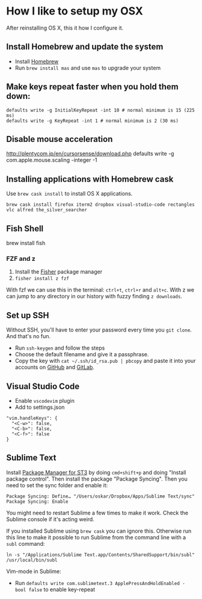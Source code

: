 # How I like to setup my OSX

After reinstalling OS X, this it how I configure it.

## Install Homebrew and update the system

- Install [Homebrew](http://mxcl.github.com/homebrew/)
- Run `brew install mas` and use `mas` to upgrade your system

## Make keys repeat faster when you hold them down:

```
defaults write -g InitialKeyRepeat -int 10 # normal minimum is 15 (225 ms)
defaults write -g KeyRepeat -int 1 # normal minimum is 2 (30 ms)
```

## Disable mouse acceleration

http://plentycom.jp/en/cursorsense/download.php
defaults write -g com.apple.mouse.scaling -integer -1

## Installing applications with Homebrew cask

Use `brew cask install` to install OS X applications.

`brew cask install firefox iterm2 dropbox visual-studio-code rectangles vlc alfred the_silver_searcher`

## Fish Shell

brew install fish

### FZF and z

1. Install the [Fisher](https://github.com/jorgebucaran/fisher#install) package manager
2. `fisher install z fzf`

With fzf we can use this in the terminal: `ctrl+t`, `ctrl+r` and `alt+c`.
With z we can jump to any directory in our history with fuzzy finding `z downloads`.

## Set up SSH

Without SSH, you'll have to enter your password every time you `git clone`. And that's no fun. 

- Run `ssh-keygen` and follow the steps
- Choose the default filename and give it a passphrase.
- Copy the key with `cat ~/.ssh/id_rsa.pub | pbcopy` and paste it into your accounts on [GitHub](https://github.com/settings/keys) and [GitLab](https://gitlab.com/profile/keys).

## Visual Studio Code

- Enable `vscodevim` plugin
- Add to settings.json

```
"vim.handleKeys": {
  "<C-w>": false,
  "<C-b>": false,
  "<C-f>": false
}
```

## Sublime Text

Install [Package Manager for ST3](https://sublime.wbond.net/installation#st3) by doing `cmd+shift+p` and doing "Install package control". Then install the package "Package Syncing". Then you need to set the sync folder and enable it:

```
Package Syncing: Define… "/Users/oskar/Dropbox/Apps/Sublime Text/sync"
Package Syncing: Enable
```

You might need to restart Sublime a few times to make it work. Check the Sublime console if it's acting weird.

If you installed Sublime using `brew cask` you can ignore this. Otherwise run this line to make it possible to run Sublime from the command line with a `subl` command:

```
ln -s "/Applications/Sublime Text.app/Contents/SharedSupport/bin/subl" /usr/local/bin/subl
```

Vim-mode in Sublime:

- Run `defaults write com.sublimetext.3 ApplePressAndHoldEnabled -bool false` to enable key-repeat

